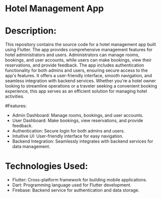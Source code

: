 
# Hotel Management App

# Description:
This repository contains the source code for a hotel management app built using Flutter. The app provides comprehensive management features for hotel administrators and users. Administrators can manage rooms, bookings, and user accounts, while users can make bookings, view their reservations, and provide feedback. The app includes authentication functionality for both admins and users, ensuring secure access to the app's features. It offers a user-friendly interface, smooth navigation, and seamless integration with backend services. Whether you're a hotel owner looking to streamline operations or a traveler seeking a convenient booking experience, this app serves as an efficient solution for managing hotel activities.

#Features:

- Admin Dashboard: Manage rooms, bookings, and user accounts.
- User Dashboard: Make bookings, view reservations, and provide feedback.
- Authentication: Secure login for both admins and users.
- Intuitive UI: User-friendly interface for easy navigation.
- Backend Integration: Seamlessly integrates with backend services for data management.
# Technologies Used:

- Flutter: Cross-platform framework for building mobile applications.
- Dart: Programming language used for Flutter development.
- Firebase: Backend service for authentication and data storage.
